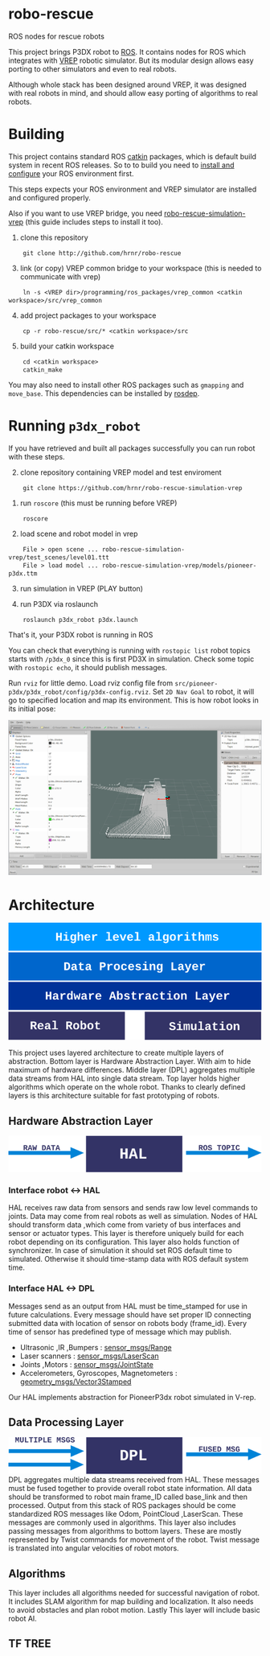 # robo-rescue
ROS nodes for rescue robots

This project brings P3DX robot to [ROS](http://www.ros.org/). It contains
nodes for ROS which integrates with [VREP](http://www.coppeliarobotics.com/)
robotic simulator. But its modular design allows easy porting to other
simulators and even to real robots.

Although whole stack has been designed around VREP, it was designed with real
robots in mind, and should allow easy porting of algorithms to real robots.

# Building

This project contains standard ROS [catkin](http://wiki.ros.org/catkin)
packages, which is default build system in recent ROS releases. So to to build
you need to [install and configure](http://wiki.ros.org/ROS/Installation) your
ROS environment first.

This steps expects your ROS environment and VREP simulator are installed and configured properly.

Also if you want to use VREP bridge, you need [robo-rescue-simulation-
vrep](https://github.com/hrnr/robo-rescue-simulation-vrep) (this guide
includes steps to install it too).

1. clone this repository
```
	git clone http://github.com/hrnr/robo-rescue
```

3. link (or copy) VREP common bridge to your workspace (this is needed to
communicate with vrep)
```
	ln -s <VREP dir>/programming/ros_packages/vrep_common <catkin workspace>/src/vrep_common
```

4. add project packages to your workspace
```
	cp -r robo-rescue/src/* <catkin workspace>/src
```

5. build your catkin workspace
```
	cd <catkin workspace>
	catkin_make
```

You may also need to install other ROS packages such as `gmapping` and
`move_base`. This dependencies can be installed by
[rosdep](http://wiki.ros.org/rosdep).

# Running `p3dx_robot`

If you have retrieved and built all packages successfully you can run robot
with these steps.

2. clone repository containing VREP model and test enviroment
```
	git clone https://github.com/hrnr/robo-rescue-simulation-vrep
```

1. run `roscore` (this must be running before VREP)
```
	roscore
```

2. load scene and robot model in vrep
```
	File > open scene ... robo-rescue-simulation-vrep/test_scenes/level01.ttt
	File > load model ... robo-rescue-simulation-vrep/models/pioneer-p3dx.ttm
```

3. run simulation in VREP (PLAY	button)

4. run P3DX via roslaunch
```
	roslaunch p3dx_robot p3dx.launch
```

That's it, your P3DX robot is running in ROS

You can check that everything is running with `rostopic list` robot topics
starts with `/p3dx_0` since this is first PD3X in simulation. Check some topic
with `rostopic echo`, it should publish messages.

Run `rviz` for little demo. Load rviz config file from `src/pioneer-
p3dx/p3dx_robot/config/p3dx-config.rviz`. Set `2D Nav Goal` to robot, it will
go to specified location and map its environment. This is how robot looks in
its initial pose:

![p3dx_robot after installing](doc/rviz-initialpose.png?raw=true "p3dx_robot after installing in its initial pose")

# Architecture
![Hierarchy model](doc/Layers.png?raw=true)

This project uses layered architecture to create multiple layers of abstraction. 
Bottom layer is Hardware Abstraction Layer. With aim to hide maximum of hardware differences. Middle layer (DPL) aggregates multiple data streams from HAL into single data stream. 
Top layer holds higher algorithms which operate on the whole robot. Thanks to clearly defined layers is this architecture suitable for fast prototyping of robots.

## Hardware Abstraction Layer
![Hierarchy model](doc/HAL.png?raw=true)
### Interface robot <-> HAL
HAL receives raw data from sensors and sends raw low level commands to joints. Data may come from real robots as well as simulation. Nodes of HAL should transform data ,which come from variety of bus interfaces and sensor or actuator types. This layer is therefore uniquely build for each robot depending on its configuration. This layer also holds function of synchronizer. In case of simulation it should set ROS default time to simulated. Otherwise it should time-stamp data with ROS default system time.
### Interface HAL <-> DPL 
Messages send as an output from HAL must be time_stamped for use in future calculations. Every message should have set proper ID connecting submitted data with location of sensor on robots body (frame_id). Every time of sensor has predefined type of message which may publish.
 * Ultrasonic ,IR ,Bumpers : [sensor_msgs/Range](http://docs.ros.org/api/sensor_msgs/html/msg/Range.html)
 * Laser scanners :  [sensor_msgs/LaserScan](http://docs.ros.org/api/sensor_msgs/html/msg/LaserScan.html)
 * Joints ,Motors :  [sensor_msgs/JointState](http://docs.ros.org/api/sensor_msgs/html/msg/JointState.html)
 * Accelerometers, Gyroscopes, Magnetometers : [geometry_msgs/Vector3Stamped](http://docs.ros.org/api/geometry_msgs/html/msg/Vector3Stamped.html)

 Our HAL implements abstraction for PioneerP3dx robot simulated in V-rep.

 ## Data Processing Layer
 ![Hierarchy model](doc/DPL.png?raw=true)
 DPL aggregates multiple data streams received from HAL. These messages must be fused together to provide overall robot state information. All data should be transformed to robot main frame_ID called base_link and then processed. Output from this stack of ROS packages should be come standardized ROS messages like Odom, PointCloud ,LaserScan. These messages are commonly used in algorithms. This layer also includes passing messages from algorithms to bottom layers. These are mostly represented by Twist commands for movement of the robot. Twist message is translated into angular velocities of robot motors.

 ## Algorithms
 This layer includes all algorithms needed for successful navigation of robot. It includes SLAM algorithm for map building and localization. It also needs to avoid obstacles and plan robot motion. Lastly This layer will include basic robot AI.

 ## TF TREE
 